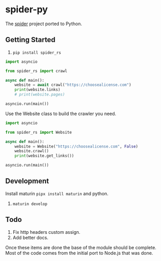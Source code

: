 # spider-py

The [spider](https://github.com/spider-rs/spider) project ported to Python.

## Getting Started

1. `pip install spider_rs`

```python
import asyncio

from spider_rs import crawl

async def main():
    website = await crawl("https://choosealicense.com")
    print(website.links)
    # print(website.pages)

asyncio.run(main())
```

Use the Website class to build the crawler you need.

```python
import asyncio

from spider_rs import Website

async def main():
    website = Website("https://choosealicense.com", False)
    website.crawl()
    print(website.get_links())

asyncio.run(main())
```

## Development

Install maturin `pipx install maturin` and python.

1. `maturin develop`

## Todo

1. Fix http headers custom assign.
1. Add better docs.

Once these items are done the base of the module should be complete. Most of the code comes from the initial port to Node.js that was done.

